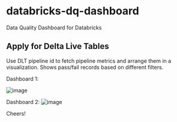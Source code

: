 # databricks-dq-dashboard
Data Quality Dashboard for Databricks

Apply for Delta Live Tables
----------------------------
Use DLT pipeline id to fetch pipeline metrics and arrange them in a visualization. Shows pass/fail records based on different filters.

Dashboard 1:

![image](https://github.com/hiran-amarathunga/databricks-dq-dashboard/assets/109261990/4173fd98-8ee9-4bf2-a86d-905f5f1d2223)


Dashboard 2:
![image](https://github.com/hiran-amarathunga/databricks-dq-dashboard/assets/109261990/513ea2de-ecf6-48bd-b6d9-d4e4e1c803bd)

Cheers!
